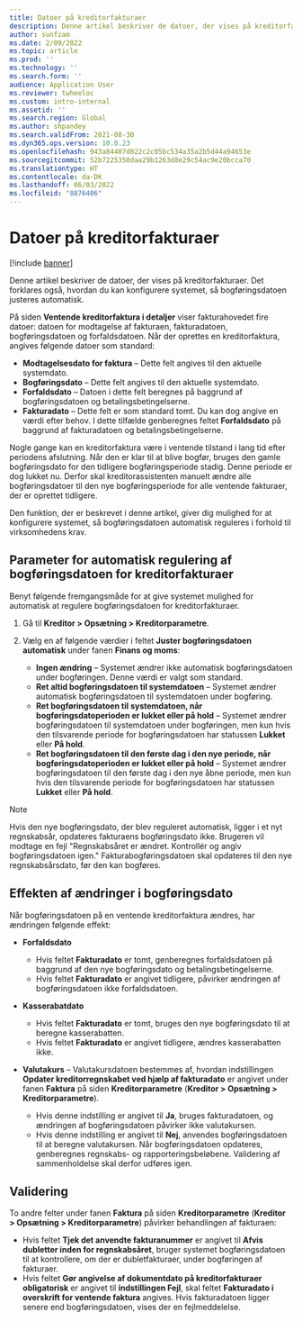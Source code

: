 ```yaml
---
title: Datoer på kreditorfakturaer
description: Denne artikel beskriver de datoer, der vises på kreditorfakturaer. Det forklares også, hvordan du kan konfigurere systemet, så bogføringsdatoen justeres automatisk.
author: sunfzam
ms.date: 2/09/2022
ms.topic: article
ms.prod: ''
ms.technology: ''
ms.search.form: ''
audience: Application User
ms.reviewer: twheeloc
ms.custom: intro-internal
ms.assetid: ''
ms.search.region: Global
ms.author: shpandey
ms.search.validFrom: 2021-08-30
ms.dyn365.ops.version: 10.0.23
ms.openlocfilehash: 943a84407d022c2c05bc534a35a2b5d44a94653e
ms.sourcegitcommit: 52b7225350daa29b1263d8e29c54ac9e20bcca70
ms.translationtype: HT
ms.contentlocale: da-DK
ms.lasthandoff: 06/03/2022
ms.locfileid: "8876406"
---
```

# <a name="vendor-invoice-dates"></a>Datoer på kreditorfakturaer

[!include [banner](../includes/banner.md)]

Denne artikel beskriver de datoer, der vises på kreditorfakturaer. Det forklares også, hvordan du kan konfigurere systemet, så bogføringsdatoen justeres automatisk.

På siden **Ventende kreditorfaktura i detaljer** viser fakturahovedet fire datoer: datoen for modtagelse af fakturaen, fakturadatoen, bogføringsdatoen og forfaldsdatoen. Når der oprettes en kreditorfaktura, angives følgende datoer som standard:

- **Modtagelsesdato for faktura** – Dette felt angives til den aktuelle systemdato.
- **Bogføringsdato** – Dette felt angives til den aktuelle systemdato. 
- **Forfaldsdato** – Datoen i dette felt beregnes på baggrund af bogføringsdatoen og betalingsbetingelserne.
- **Fakturadato** – Dette felt er som standard tomt. Du kan dog angive en værdi efter behov. I dette tilfælde genberegnes feltet **Forfaldsdato** på baggrund af fakturadatoen og betalingsbetingelserne.

Nogle gange kan en kreditorfaktura være i ventende tilstand i lang tid efter periodens afslutning. Når den er klar til at blive bogfør, bruges den gamle bogføringsdato for den tidligere bogføringsperiode stadig. Denne periode er dog lukket nu. Derfor skal kreditorassistenten manuelt ændre alle bogføringsdatoer til den nye bogføringsperiode for alle ventende fakturaer, der er oprettet tidligere.

Den funktion, der er beskrevet i denne artikel, giver dig mulighed for at konfigurere systemet, så bogføringsdatoen automatisk reguleres i forhold til virksomhedens krav.

## <a name="parameter-for-automatically-adjusting-the-vendor-invoice-posting-date"></a>Parameter for automatisk regulering af bogføringsdatoen for kreditorfakturaer

Benyt følgende fremgangsmåde for at give systemet mulighed for automatisk at regulere bogføringsdatoen for kreditorfakturaer.

1.  Gå til **Kreditor \> Opsætning \> Kreditorparametre**.
2.  Vælg en af følgende værdier i feltet **Juster bogføringsdatoen automatisk** under fanen **Finans og moms**:

    - **Ingen ændring** – Systemet ændrer ikke automatisk bogføringsdatoen under bogføringen. Denne værdi er valgt som standard.
    - **Ret altid bogføringsdatoen til systemdatoen** – Systemet ændrer automatisk bogføringsdatoen til systemdatoen under bogføring.
    - **Ret bogføringsdatoen til systemdatoen, når bogføringsdatoperioden er lukket eller på hold** – Systemet ændrer bogføringsdatoen til systemdatoen under bogføringen, men kun hvis den tilsvarende periode for bogføringsdatoen har statussen **Lukket** eller **På hold**.
    - **Ret bogføringsdatoen til den første dag i den nye periode, når bogføringsdatoperioden er lukket eller på hold** – Systemet ændrer bogføringsdatoen til den første dag i den nye åbne periode, men kun hvis den tilsvarende periode for bogføringsdatoen har statussen **Lukket** eller **På hold**.

> [!NOTE]
> Hvis den nye bogføringsdato, der blev reguleret automatisk, ligger i et nyt regnskabsår, opdateres fakturaens bogføringsdato ikke. Brugeren vil modtage en fejl "Regnskabsåret er ændret. Kontrollér og angiv bogføringsdatoen igen." Fakturabogføringsdatoen skal opdateres til den nye regnskabsårsdato, før den kan bogføres.

## <a name="impact-of-posting-date-changes"></a>Effekten af ændringer i bogføringsdato

Når bogføringsdatoen på en ventende kreditorfaktura ændres, har ændringen følgende effekt:

- **Forfaldsdato**

    - Hvis feltet **Fakturadato** er tomt, genberegnes forfaldsdatoen på baggrund af den nye bogføringsdato og betalingsbetingelserne.
    - Hvis feltet **Fakturadato** er angivet tidligere, påvirker ændringen af bogføringsdatoen ikke forfaldsdatoen.

- **Kasserabatdato**

    - Hvis feltet **Fakturadato** er tomt, bruges den nye bogføringsdato til at beregne kasserabatten.
    - Hvis feltet **Fakturadato** er angivet tidligere, ændres kasserabatten ikke.

- **Valutakurs** – Valutakursdatoen bestemmes af, hvordan indstillingen **Opdater kreditorregnskabet ved hjælp af fakturadato** er angivet under fanen **Faktura** på siden **Kreditorparametre** (**Kreditor \> Opsætning \> Kreditorparametre**).

    - Hvis denne indstilling er angivet til **Ja**, bruges fakturadatoen, og ændringen af bogføringsdatoen påvirker ikke valutakursen.
    - Hvis denne indstilling er angivet til **Nej**, anvendes bogføringsdatoen til at beregne valutakursen. Når bogføringsdatoen opdateres, genberegnes regnskabs- og rapporteringsbeløbene. Validering af sammenholdelse skal derfor udføres igen.

## <a name="validation"></a>Validering

To andre felter under fanen **Faktura** på siden **Kreditorparametre** (**Kreditor \> Opsætning \> Kreditorparametre**) påvirker behandlingen af fakturaen:

- Hvis feltet **Tjek det anvendte fakturanummer** er angivet til **Afvis dubletter inden for regnskabsåret**, bruger systemet bogføringsdatoen til at kontrollere, om der er dubletfakturaer, under bogføringen af fakturaer.
- Hvis feltet **Gør angivelse af dokumentdato på kreditorfakturaer obligatorisk** er angivet til **indstillingen Fejl**, skal feltet **Fakturadato i overskrift for ventende faktura** angives. Hvis fakturadatoen ligger senere end bogføringsdatoen, vises der en fejlmeddelelse.
